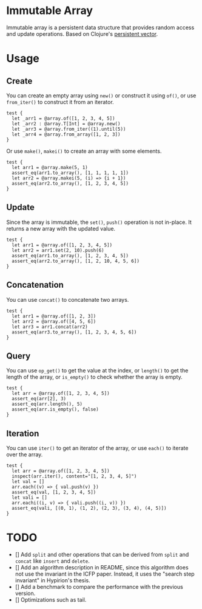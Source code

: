 # Immutable Array

Immutable array is a persistent data structure that provides random access and update operations. Based on Clojure's [persistent vector](https://hypirion.com/musings/understanding-persistent-vector-pt-1).

# Usage

## Create

You can create an empty array using `new()` or construct it using `of()`, or use `from_iter()` to construct it from an iterator.

```moonbit
test {
  let _arr1 = @array.of([1, 2, 3, 4, 5])    
  let _arr2 : @array.T[Int] = @array.new()
  let _arr3 = @array.from_iter((1).until(5))
  let _arr4 = @array.from_array([1, 2, 3])
}
```

Or use `make()`, `makei()` to create an array with some elements.

```moonbit
test {
  let arr1 = @array.make(5, 1)
  assert_eq(arr1.to_array(), [1, 1, 1, 1, 1])
  let arr2 = @array.makei(5, (i) => {i + 1})
  assert_eq(arr2.to_array(), [1, 2, 3, 4, 5])
}
```

## Update 

Since the array is immutable, the `set()`, `push()` operation is not in-place. It returns a new array with the updated value.

```moonbit
test {
  let arr1 = @array.of([1, 2, 3, 4, 5])
  let arr2 = arr1.set(2, 10).push(6)
  assert_eq(arr1.to_array(), [1, 2, 3, 4, 5])
  assert_eq(arr2.to_array(), [1, 2, 10, 4, 5, 6])
}
```

## Concatenation

You can use `concat()` to concatenate two arrays.

```moonbit
test {
  let arr1 = @array.of([1, 2, 3])
  let arr2 = @array.of([4, 5, 6])
  let arr3 = arr1.concat(arr2)
  assert_eq(arr3.to_array(), [1, 2, 3, 4, 5, 6])
}
```

## Query

You can use `op_get()` to get the value at the index, or `length()` to get the length of the array, or `is_empty()` to check whether the array is empty.

```moonbit
test {
  let arr = @array.of([1, 2, 3, 4, 5])
  assert_eq(arr[2], 3)
  assert_eq(arr.length(), 5)
  assert_eq(arr.is_empty(), false)
}
```

## Iteration

You can use `iter()` to get an iterator of the array, or use `each()` to iterate over the array.

```moonbit
test {
  let arr = @array.of([1, 2, 3, 4, 5])
  inspect(arr.iter(), content="[1, 2, 3, 4, 5]")
  let val = []
  arr.each((v) => { val.push(v) })
  assert_eq(val, [1, 2, 3, 4, 5])
  let vali = []
  arr.eachi((i, v) => { vali.push((i, v)) })
  assert_eq(vali, [(0, 1), (1, 2), (2, 3), (3, 4), (4, 5)])
}
```

# TODO

- [] Add `split` and other operations that can be derived from `split` and `concat` like `insert` and `delete`.
- [] Add an algorithm description in README, since this algorithm does not use the invariant in the ICFP paper. Instead, it uses the "search step invariant" in Hypirion's thesis.
- [] Add a benchmark to compare the performance with the previous version.
- [] Optimizations such as tail.
